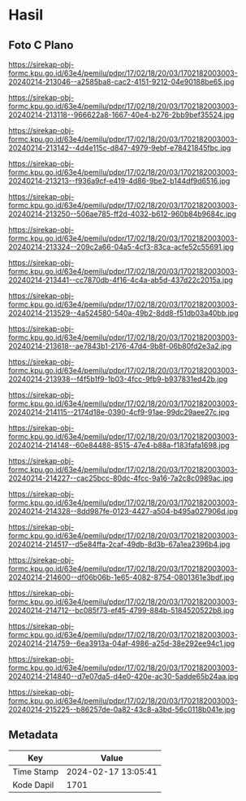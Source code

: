 # Hasil

## Foto C Plano

https://sirekap-obj-formc.kpu.go.id/63e4/pemilu/pdpr/17/02/18/20/03/1702182003003-20240214-213046--a2585ba8-cac2-4151-9212-04e90188be65.jpg

https://sirekap-obj-formc.kpu.go.id/63e4/pemilu/pdpr/17/02/18/20/03/1702182003003-20240214-213118--966622a8-1667-40e4-b276-2bb9bef35524.jpg

https://sirekap-obj-formc.kpu.go.id/63e4/pemilu/pdpr/17/02/18/20/03/1702182003003-20240214-213142--4d4e115c-d847-4979-9ebf-e78421845fbc.jpg

https://sirekap-obj-formc.kpu.go.id/63e4/pemilu/pdpr/17/02/18/20/03/1702182003003-20240214-213213--f936a9cf-e419-4d86-9be2-b144df9d6516.jpg

https://sirekap-obj-formc.kpu.go.id/63e4/pemilu/pdpr/17/02/18/20/03/1702182003003-20240214-213250--506ae785-ff2d-4032-b612-960b84b9684c.jpg

https://sirekap-obj-formc.kpu.go.id/63e4/pemilu/pdpr/17/02/18/20/03/1702182003003-20240214-213324--209c2a66-04a5-4cf3-83ca-acfe52c55691.jpg

https://sirekap-obj-formc.kpu.go.id/63e4/pemilu/pdpr/17/02/18/20/03/1702182003003-20240214-213441--cc7870db-4f16-4c4a-ab5d-437d22c2015a.jpg

https://sirekap-obj-formc.kpu.go.id/63e4/pemilu/pdpr/17/02/18/20/03/1702182003003-20240214-213529--4a524580-540a-49b2-8dd8-f51db03a40bb.jpg

https://sirekap-obj-formc.kpu.go.id/63e4/pemilu/pdpr/17/02/18/20/03/1702182003003-20240214-213618--ae7843b1-2176-47d4-9b8f-06b80fd2e3a2.jpg

https://sirekap-obj-formc.kpu.go.id/63e4/pemilu/pdpr/17/02/18/20/03/1702182003003-20240214-213938--f4f5b1f9-1b03-4fcc-9fb9-b937831ed42b.jpg

https://sirekap-obj-formc.kpu.go.id/63e4/pemilu/pdpr/17/02/18/20/03/1702182003003-20240214-214115--2174d18e-0390-4cf9-91ae-99dc29aee27c.jpg

https://sirekap-obj-formc.kpu.go.id/63e4/pemilu/pdpr/17/02/18/20/03/1702182003003-20240214-214148--60e84488-8515-47e4-b88a-f183fafa1698.jpg

https://sirekap-obj-formc.kpu.go.id/63e4/pemilu/pdpr/17/02/18/20/03/1702182003003-20240214-214227--cac25bcc-80dc-4fcc-9a16-7a2c8c0989ac.jpg

https://sirekap-obj-formc.kpu.go.id/63e4/pemilu/pdpr/17/02/18/20/03/1702182003003-20240214-214328--8dd987fe-0123-4427-a504-b495a027906d.jpg

https://sirekap-obj-formc.kpu.go.id/63e4/pemilu/pdpr/17/02/18/20/03/1702182003003-20240214-214517--d5e84ffa-2caf-49db-8d3b-67a1ea2396b4.jpg

https://sirekap-obj-formc.kpu.go.id/63e4/pemilu/pdpr/17/02/18/20/03/1702182003003-20240214-214600--df06b06b-1e65-4082-8754-0801361e3bdf.jpg

https://sirekap-obj-formc.kpu.go.id/63e4/pemilu/pdpr/17/02/18/20/03/1702182003003-20240214-214712--bc085f73-ef45-4799-884b-5184520522b8.jpg

https://sirekap-obj-formc.kpu.go.id/63e4/pemilu/pdpr/17/02/18/20/03/1702182003003-20240214-214759--6ea3913a-04af-4986-a25d-38e292ee94c1.jpg

https://sirekap-obj-formc.kpu.go.id/63e4/pemilu/pdpr/17/02/18/20/03/1702182003003-20240214-214840--d7e07da5-d4e0-420e-ac30-5adde65b24aa.jpg

https://sirekap-obj-formc.kpu.go.id/63e4/pemilu/pdpr/17/02/18/20/03/1702182003003-20240214-215225--b86257de-0a82-43c8-a3bd-56c0118b041e.jpg


## Metadata

| Key        | Value               |
| ---------- | ------------------- |
| Time Stamp | 2024-02-17 13:05:41 |
| Kode Dapil | 1701                |



